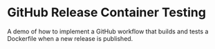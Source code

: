 # GitHub Release Container Testing

A demo of how to implement a GitHub workflow that builds and tests a Dockerfile when a new release is published.
